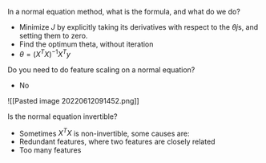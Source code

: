 In a normal equation method, what is the formula, and what do we do?
- Minimize $J$ by explicitly taking its derivatives with respect to the $\theta j$s, and setting them to zero.
- Find the optimum theta, without iteration
- $\theta=(X^TX)^{-1}X^Ty$

Do you need to do feature scaling on a normal equation?
- No

![[Pasted image 20220612091452.png]]

Is the normal equation invertible?
- Sometimes $X^TX$ is non-invertible, some causes are:
- Redundant features, where two features are closely related
- Too many features

